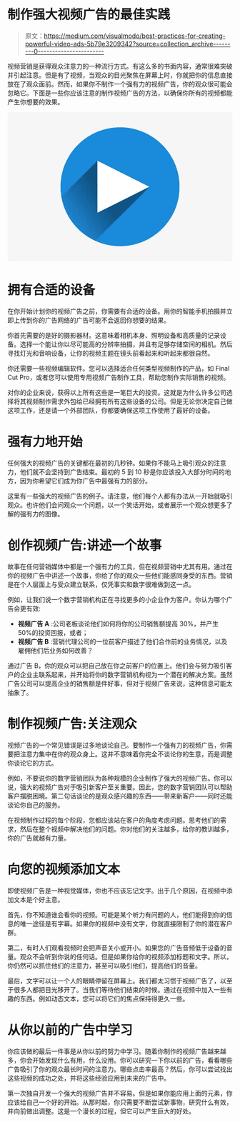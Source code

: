 # 制作强大视频广告的最佳实践

> 原文：<https://medium.com/visualmodo/best-practices-for-creating-powerful-video-ads-5b79e3209342?source=collection_archive---------0----------------------->

视频营销是获得观众注意力的一种流行方式。有这么多的书面内容，通常很难突破并引起注意。但是有了视频，当观众的目光聚焦在屏幕上时，你就把你的信息直接放在了观众面前。然而，如果你不制作一个强有力的视频广告，你的观众很可能会忽略它。下面是一些你应该注意的制作视频广告的方法，以确保你所有的视频都能产生你想要的效果。

![](img/37f39943ff06e90decb6cf2f287b5b9a.png)

# 拥有合适的设备

在你开始计划你的视频广告之前，你需要有合适的设备。用你的智能手机拍摄并立即上传到你的广告网络的广告可能不会返回你想要的结果。

你首先需要的是好的摄影器材。这意味着相机本身、照明设备和高质量的记录设备。选择一个能让你以尽可能高的分辨率拍摄，并且有足够存储空间的相机。然后寻找灯光和音响设备，让你的视频主题在镜头前看起来和听起来都很自然。

你还需要一些视频编辑软件。您可以选择适合任何类型视频制作的产品，如 Final Cut Pro，或者您可以使用专用视频广告制作工具，帮助您制作实际销售的视频。

对你的企业来说，获得以上所有这些是一笔巨大的投资。这就是为什么许多公司选择将其视频制作需求外包给已经拥有所有这些设备的公司。但是无论你决定自己做这项工作，还是请一个外部团队，你都要确保这项工作使用了最好的设备。

# 强有力地开始

任何强大的视频广告的关键都在最初的几秒钟。如果你不能马上吸引观众的注意力，他们就不会坚持到广告结束。最初的 5 到 10 秒是你应该投入大部分时间的地方，因为你希望它们成为你广告中最强有力的部分。

这里有一些强大的视频广告的例子。请注意，他们每个人都有办法从一开始就吸引观众。也许他们会问观众一个问题，以一个笑话开始，或者展示一个观众想更多了解的强有力的图像。

# 创作视频广告:讲述一个故事

故事在任何营销媒体中都是一个强有力的工具，但在视频营销中尤其有用。通过在你的视频广告中讲述一个故事，你给了你的观众一些他们能感同身受的东西。营销是在个人层面上与受众建立联系，仅凭事实和数字很难做到这一点。

例如，让我们说一个数字营销机构正在寻找更多的小企业作为客户。你认为哪个广告会更有效:

*   **视频广告 A** :公司老板谈论他们如何将你的公司销售额提高 30%，并产生 50%的投资回报，或者；
*   **视频广告 B** :营销代理公司的一位前客户描述了他们合作前的业务情况，以及雇佣他们后业务如何改善？

通过广告 B，你的观众可以把自己放在你之前客户的位置上。他们会与努力吸引客户的企业主联系起来，并开始将你的数字营销机构视为一个潜在的解决方案。虽然广告公司可以提高企业的销售额是件好事，但对于视频广告来说，这种信息可能太抽象了。

# 制作视频广告:关注观众

视频广告的一个常见错误是过多地谈论自己。要制作一个强有力的视频广告，你需要把注意力集中在你的观众身上。这并不意味着你完全不谈论你的生意，而是调整你谈论它的方式。

例如，不要说你的数字营销团队为各种规模的企业制作了强大的视频广告。你可以说，强大的视频广告对于吸引新客户至关重要。因此，您的数字营销团队可以帮助客户摆脱困境。第二句话谈论的是观众感兴趣的东西——带来新客户——同时还能谈论你自己的服务。

在视频制作过程的每个阶段，您都应该站在客户的角度考虑问题。思考他们的需求，然后在整个视频中解决他们的问题。你对他们的关注越多，给你的教训越多，你的广告就越有力量。

# 向您的视频添加文本

即使视频广告是一种视觉媒体，你也不应该忘记文字。出于几个原因，在视频中添加文本是个好主意。

首先，你不知道谁会看你的视频。可能是某个听力有问题的人，他们能得到你的信息的唯一途径是有字幕。如果你的视频中没有文字，你就直接限制了你的潜在客户群。

第二，有时人们观看视频时会把声音关小或开小。如果您的广告音频低于设备的音量。观众不会听到你说的任何话。但是如果你给你的视频添加标题和文字。所以，你仍然可以抓住他们的注意力，甚至可以吸引他们，提高他们的音量。

最后，文字可以让一个人的眼睛停留在屏幕上。我们都太习惯于视频广告了，以至于很多人都把目光移开了。当我们等待他们结束的时候。通过在视频中加入一些有趣的东西。例如动态文本，您可以将它们的焦点保持得更久一些。

# 从你以前的广告中学习

你应该做的最后一件事是从你以前的努力中学习。随着你制作的视频广告越来越多，你会开始发现什么有用，什么没用。你可以研究一下你以前的广告，看看哪些广告吸引了你的观众最长时间的注意力。哪些点击率最高？然后，你可以尝试找出这些视频的成功之处，并将这些经验应用到未来的广告中。

第一次独自开发一个强大的视频广告并不容易。但是如果你能应用上面的元素，你应该给自己一个好的开始。从那时起，你只需要不断尝试新事物，研究什么有效，并向前做出调整。这是一个漫长的过程，但它可以产生巨大的好处。